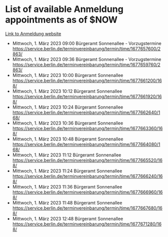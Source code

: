 # List of available Anmeldung appointments as of $NOW
[Link to Anmeldung website](https://service.berlin.de/terminvereinbarung/termin/tag.php?termin=1&anliegen[]=120686&dienstleisterlist=122210,122217,327316,122219,327312,122227,327314,122231,327346,122243,327348,122254,122252,329742,122260,329745,122262,329748,122271,327278,122273,327274,122277,327276,330436,122280,327294,122282,327290,122284,327292,122291,327270,122285,327266,122286,327264,122296,327268,150230,329760,122297,327286,122294,327284,122312,329763,122314,329775,122304,327330,122311,327334,122309,327332,317869,122281,327352,122279,329772,122283,122276,327324,122274,327326,122267,329766,122246,327318,122251,327320,122257,327322,122208,327298,122226,327300&herkunft=http%3A%2F%2Fservice.berlin.de%2Fdienstleistung%2F120686%2F)
- Mittwoch, 1. März 2023 09:00 Bürgeramt Sonnenallee - Vorzugstermine https://service.berlin.de/terminvereinbarung/termin/time/1677657600/2863/
- Mittwoch, 1. März 2023 09:36 Bürgeramt Sonnenallee - Vorzugstermine https://service.berlin.de/terminvereinbarung/termin/time/1677659760/2863/
- Mittwoch, 1. März 2023 10:00 Bürgeramt Sonnenallee https://service.berlin.de/terminvereinbarung/termin/time/1677661200/168/
- Mittwoch, 1. März 2023 10:12 Bürgeramt Sonnenallee https://service.berlin.de/terminvereinbarung/termin/time/1677661920/168/
- Mittwoch, 1. März 2023 10:24 Bürgeramt Sonnenallee https://service.berlin.de/terminvereinbarung/termin/time/1677662640/168/
- Mittwoch, 1. März 2023 10:36 Bürgeramt Sonnenallee https://service.berlin.de/terminvereinbarung/termin/time/1677663360/168/
- Mittwoch, 1. März 2023 10:48 Bürgeramt Sonnenallee https://service.berlin.de/terminvereinbarung/termin/time/1677664080/168/
- Mittwoch, 1. März 2023 11:12 Bürgeramt Sonnenallee https://service.berlin.de/terminvereinbarung/termin/time/1677665520/168/
- Mittwoch, 1. März 2023 11:24 Bürgeramt Sonnenallee https://service.berlin.de/terminvereinbarung/termin/time/1677666240/168/
- Mittwoch, 1. März 2023 11:36 Bürgeramt Sonnenallee https://service.berlin.de/terminvereinbarung/termin/time/1677666960/168/
- Mittwoch, 1. März 2023 11:48 Bürgeramt Sonnenallee https://service.berlin.de/terminvereinbarung/termin/time/1677667680/168/
- Mittwoch, 1. März 2023 12:48 Bürgeramt Sonnenallee https://service.berlin.de/terminvereinbarung/termin/time/1677671280/168/
